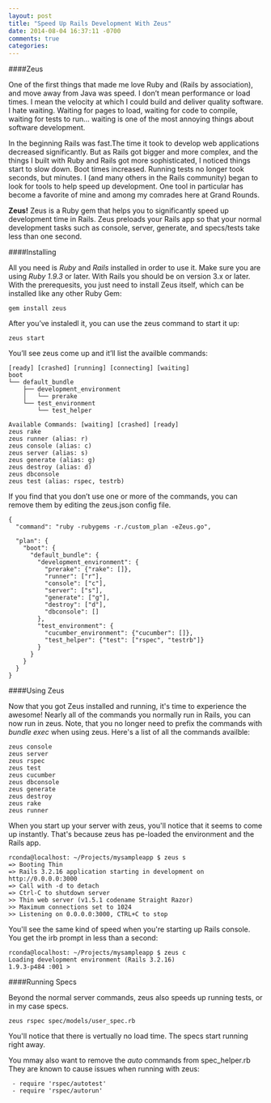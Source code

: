```yaml
---
layout: post
title: "Speed Up Rails Development With Zeus"
date: 2014-08-04 16:37:11 -0700
comments: true
categories: 
---
```


####Zeus

One of the first things that made me love Ruby and (Rails by association), and move away from Java was speed. I don’t mean performance or load times. I mean the velocity at which I could build and deliver quality software. I hate waiting. Waiting for pages to load, waiting for code to compile, waiting for tests to run… waiting is one of the most annoying things about software development. 

In the beginning Rails was fast.The time it took to develop web applications decreased significantly. But as Rails got bigger and more complex, and the things I built with Ruby and Rails got more sophisticated, I noticed things start to slow down. Boot times increased. Running tests no longer took seconds, but minutes. I (and many others in the Rails community) began to look for tools to help speed up development. One tool in particular has become a favorite of mine and among my comrades here at Grand Rounds. 

**Zeus!** Zeus is a Ruby gem that helps you to significantly speed up development time in Rails. Zeus preloads your Rails app so that your normal development tasks such as console, server, generate, and specs/tests take less than one second.

####Installing

All you need is *Ruby* and *Rails* installed in order to use it. Make sure you are using *Ruby 1.9.3* or later. With Rails you should be on version 3.x or later.  With the prerequesits, you just need to install Zeus itself, which can be installed like any other Ruby Gem:

```
gem install zeus
```

After you’ve instaledl it, you can use the zeus command to start it up:

```
zeus start
```

You’ll see zeus come up and it’ll list the availble commands:

```
[ready] [crashed] [running] [connecting] [waiting]
boot
└── default_bundle
    ├── development_environment
    │   └── prerake
    └── test_environment
        └── test_helper

Available Commands: [waiting] [crashed] [ready]
zeus rake
zeus runner (alias: r)
zeus console (alias: c)
zeus server (alias: s)
zeus generate (alias: g)
zeus destroy (alias: d)
zeus dbconsole
zeus test (alias: rspec, testrb)
```

If you find that you don’t use one or more of the commands, you can remove them by editing the zeus.json config file.

```
{
  "command": "ruby -rubygems -r./custom_plan -eZeus.go",

  "plan": {
    "boot": {
      "default_bundle": {
        "development_environment": {
          "prerake": {"rake": []},
          "runner": ["r"],
          "console": ["c"],
          "server": ["s"],
          "generate": ["g"],
          "destroy": ["d"],
          "dbconsole": []
        },
        "test_environment": {
          "cucumber_environment": {"cucumber": []},
          "test_helper": {"test": ["rspec", "testrb"]}
        }
      }
    }
  }
}
```

####Using Zeus

Now that you got Zeus installed and running, it's time to experience the awesome! Nearly all of the commands you normally run in Rails, you can now run in zeus. Note, that you no longer need to prefix the commands with *bundle exec* when using zeus. Here's a list of all the commands availble:

```
zeus console
zeus server
zeus rspec
zeus test
zeus cucumber
zeus dbconsole
zeus generate
zeus destroy
zeus rake
zeus runner
```



When you start up your server with zeus, you'll notice that it seems to come up instantly. That's because zeus has pe-loaded the environment and the Rails app.

```
rconda@localhost: ~/Projects/mysampleapp $ zeus s
=> Booting Thin
=> Rails 3.2.16 application starting in development on http://0.0.0.0:3000
=> Call with -d to detach
=> Ctrl-C to shutdown server
>> Thin web server (v1.5.1 codename Straight Razor)
>> Maximum connections set to 1024
>> Listening on 0.0.0.0:3000, CTRL+C to stop
```

You'll see the same kind of speed when you're starting up Rails console. You get the irb prompt in less than a second:

```
rconda@localhost: ~/Projects/mysampleapp $ zeus c
Loading development environment (Rails 3.2.16)
1.9.3-p484 :001 > 
```

####Running Specs

Beyond the normal server commands, zeus also speeds up running tests, or in my case specs.

```
zeus rspec spec/models/user_spec.rb
```

You'll notice that there is vertually no load time. The specs start running right away. 

You mmay also want to remove the *auto* commands from spec_helper.rb They are known to cause issues when running with zeus:

```
 - require 'rspec/autotest'
 - require 'rspec/autorun'
```
